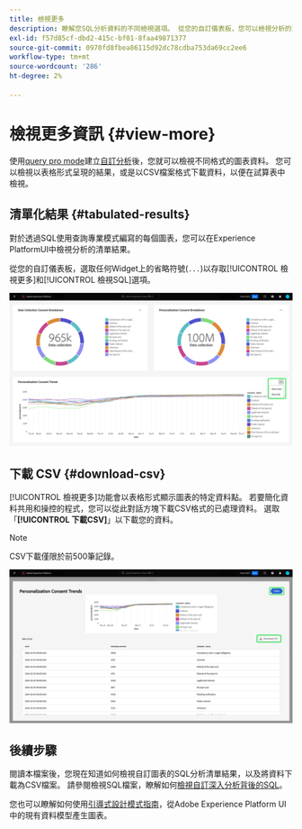 ```yaml
---
title: 檢視更多
description: 瞭解您SQL分析資料的不同檢視選項。 從您的自訂儀表板，您可以檢視分析的清單結果或下載CSV格式的已處理資料。
exl-id: f57d85cf-dbd2-415c-bf01-8faa49871377
source-git-commit: 0970fd8fbea86115d92dc78cdba753da69cc2ee6
workflow-type: tm+mt
source-wordcount: '286'
ht-degree: 2%

---
```


# 檢視更多資訊 {#view-more}

使用[query pro mode](./overview.md)建立[自訂分析](../sql-insights/overview.md)後，您就可以檢視不同格式的圖表資料。 您可以檢視以表格形式呈現的結果，或是以CSV檔案格式下載資料，以便在試算表中檢視。

## 清單化結果 {#tabulated-results}

對於透過SQL使用查詢專業模式編寫的每個圖表，您可以在Experience PlatformUI中檢視分析的清單結果。

從您的自訂儀表板，選取任何Widget上的省略符號(`...`)以存取[!UICONTROL 檢視更多]和[!UICONTROL 檢視SQL]選項。

![包含深入分析之省略符號下拉式功能表及[檢視更多]和[檢視SQL]選項的自訂儀表板。](../../images/sql-insights/ellipses-dropdown.png)

## 下載 CSV {#download-csv}

[!UICONTROL 檢視更多]功能會以表格形式顯示圖表的特定資料點。 若要簡化資料共用和操控的程式，您可以從此對話方塊下載CSV格式的已處理資料。 選取「**[!UICONTROL 下載CSV]**」以下載您的資料。

>[!NOTE]
>
>CSV下載僅限於前500筆記錄。

![顯示深入分析預覽的對話方塊，以及產生深入分析之SQL的表格化結果。](../../images/query-pro-mode/view-more-download-csv.png)

## 後續步驟

閱讀本檔案後，您現在知道如何檢視自訂圖表的SQL分析清單結果，以及將資料下載為CSV檔案。 請參閱檢視SQL檔案，瞭解如何[檢視自訂深入分析背後的SQL](./view-more.md)。

您也可以瞭解如何使用[引導式設計模式指南](../../user-defined-dashboards.md)，從Adobe Experience Platform UI中的現有資料模型產生圖表。
